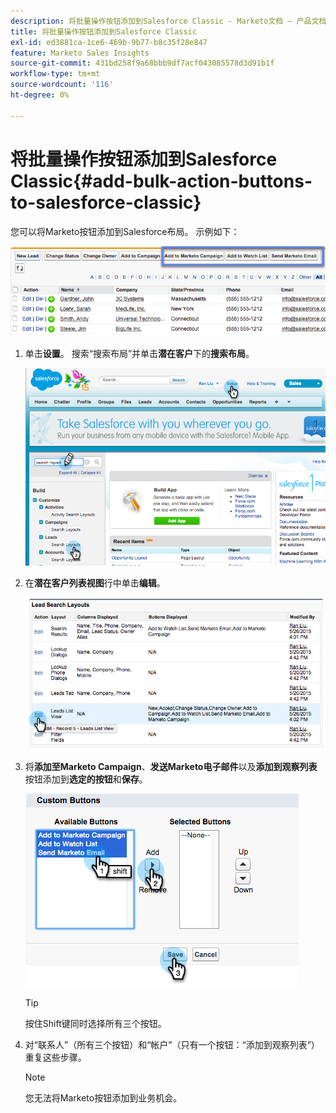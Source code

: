 ```yaml
---
description: 将批量操作按钮添加到Salesforce Classic - Marketo文档 — 产品文档
title: 将批量操作按钮添加到Salesforce Classic
exl-id: ed3881ca-1ce6-469b-9b77-b8c35f28e847
feature: Marketo Sales Insights
source-git-commit: 431bd258f9a68bbb9df7acf043085578d3d91b1f
workflow-type: tm+mt
source-wordcount: '116'
ht-degree: 0%

---
```


# 将批量操作按钮添加到Salesforce Classic{#add-bulk-action-buttons-to-salesforce-classic}

您可以将Marketo按钮添加到Salesforce布局。 示例如下：

![](assets/add-bulk-action-buttons-to-salesforce-classic-1.png)

1. 单击&#x200B;**设置**。 搜索“搜索布局”并单击&#x200B;**潜在客户**&#x200B;下的&#x200B;**搜索布局**。

   ![](assets/add-bulk-action-buttons-to-salesforce-classic-2.png)

1. 在&#x200B;**潜在客户列表视图**&#x200B;行中单击&#x200B;**编辑**。

   ![](assets/add-bulk-action-buttons-to-salesforce-classic-3.png)

1. 将&#x200B;**添加至Marketo Campaign**、**发送Marketo电子邮件**&#x200B;以及&#x200B;**添加到观察列表**&#x200B;按钮添加到&#x200B;**选定的按钮**&#x200B;和&#x200B;**保存**。

   ![](assets/add-bulk-action-buttons-to-salesforce-classic-4.png)

   >[!TIP]
   >
   >按住Shift键同时选择所有三个按钮。

1. 对“联系人”（所有三个按钮）和“帐户”（只有一个按钮：“添加到观察列表”）重复这些步骤。

   >[!NOTE]
   >
   >您无法将Marketo按钮添加到业务机会。
